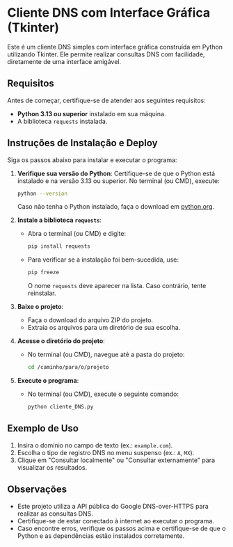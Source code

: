 # Cliente DNS com Interface Gráfica (Tkinter)

Este é um cliente DNS simples com interface gráfica construída em Python utilizando Tkinter. Ele permite realizar consultas DNS com facilidade, diretamente de uma interface amigável.

## Requisitos

Antes de começar, certifique-se de atender aos seguintes requisitos:
- **Python 3.13 ou superior** instalado em sua máquina.
- A biblioteca `requests` instalada.

## Instruções de Instalação e Deploy

Siga os passos abaixo para instalar e executar o programa:

1. **Verifique sua versão do Python**:
   Certifique-se de que o Python está instalado e na versão 3.13 ou superior. No terminal (ou CMD), execute:
   ```bash
   python --version
   ```
   Caso não tenha o Python instalado, faça o download em [python.org](https://www.python.org/).

2. **Instale a biblioteca `requests`**:
   - Abra o terminal (ou CMD) e digite:
     ```bash
     pip install requests
     ```
   - Para verificar se a instalação foi bem-sucedida, use:
     ```bash
     pip freeze
     ```
     O nome `requests` deve aparecer na lista. Caso contrário, tente reinstalar.

3. **Baixe o projeto**:
   - Faça o download do arquivo ZIP do projeto.
   - Extraia os arquivos para um diretório de sua escolha.

4. **Acesse o diretório do projeto**:
   - No terminal (ou CMD), navegue até a pasta do projeto:
     ```bash
     cd /caminho/para/o/projeto
     ```

5. **Execute o programa**:
   - No terminal (ou CMD), execute o seguinte comando:
     ```bash
     python cliente_DNS.py
     ```

## Exemplo de Uso

1. Insira o domínio no campo de texto (ex.: `example.com`).
2. Escolha o tipo de registro DNS no menu suspenso (ex.: `A`, `MX`).
3. Clique em "Consultar localmente" ou "Consultar externamente" para visualizar os resultados.

## Observações

- Este projeto utiliza a API pública do Google DNS-over-HTTPS para realizar as consultas DNS.
- Certifique-se de estar conectado à internet ao executar o programa.
- Caso encontre erros, verifique os passos acima e certifique-se de que o Python e as dependências estão instalados corretamente.
